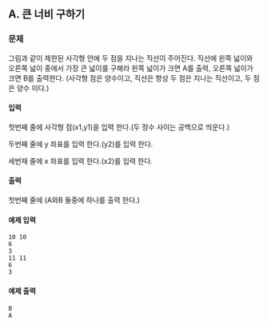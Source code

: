## A. 큰 너비 구하기 

### 문제

그림과 같이 제한된 사각형 안에 두 점을 지나는 직선이 주어진다.
직선에 왼쪽 넓이와 오른쪽 넓이 중에서
가장 큰 넓이를 구해라
왼쪽 넓이가 크면 A를 출력, 오른쪽 넓이가 크면 B를 출력한다.
(사각형 점은 양수이고, 직선은 항상 두 점은 지나는 직선이고, 두 점은 양수 이다.)
#### 입력
첫번째 줄에 사각형 점(x1,y1)을 입력 한다.(두 정수 사이는 공백으로 띄운다.)

두번째 줄에 y 좌표를 입력 한다.(y2)를 입력 한다.

세번재 줄에 x 좌표를 입력 한다.(x2)를 입력 한다.

#### 출력
첫번째 줄에 (A와B 둘중에 하나를 출력 한다.)
#### 예제 입력

```
10 10
6
3
11 11
6
3
```

#### 예제 출력

```
B
A
```
